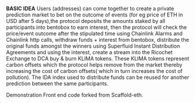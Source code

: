 **BASIC IDEA**
Users (addresses) can come together to create a private prediction market to bet on the outcome of events (for eg price of ETH in USD after 5 days),the protocol deposits the amounts staked by all participants into bentobox to earn interest, then the  protocol will check the price/event outcome after the stipulated time using Chainlink Alarms and Chainlink http calls, withdraw funds + interest from bentobox, distribute the original funds amongst the winners using Superfluid Instant Distribution Agreements and using the interest, create a stream into the Ricochet Exchange to DCA buy & burn KLIMA tokens. These KLIMA tokens represent carbon offsets which the protocol helps remove from the market thereby increasing the cost of carbon offsets( which in turn increases the cost of pollution). The IDA index used to distribute funds can be reused for another prediction between the same participants.

Demonstration Front end code forked from Scaffold-eth.